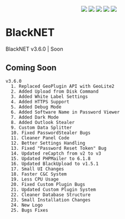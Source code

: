 <p align="center">
 <img src="https://b.top4top.io/p_1759eq38n1.png" alt="" />
</p>

<p align="center">
 <a href="#"><img align="center" src="https://img.shields.io/maintenance/yes/2020" /></a>
 <a href="#"><img align="center" src="https://img.shields.io/github/license/FarisCode511/BlackNET" /></a>
 <a href="#"><img align="center" src="https://img.shields.io/github/languages/top/FarisCode511/BlackNET" /></a>
 <a href="#"><img align="center" src="https://badgen.net/badge/color/awesome/pink?icon=awesome&label" /></a>
 <a href="#"><img align="center" src="https://img.shields.io/github/v/release/FarisCode511/BlackNET" /></a>
</p>

# BlackNET
BlackNET v3.6.0 | Soon

## Coming Soon

```
v3.6.0
  1. Replaced GeoPlugin API with GeoLite2
  2. Added Upload from Disk Command
  3. Added White Label Settings
  4. Added HTTPS Support
  5. Added Debug Mode
  6. Added Software Name in Password Viewer
  7. Added Dark Mode
  8. Added Outlook Stealer
  9. Custom Data Splitter
  10. Fixed PasswordStealer Bugs
  11. Cleaner Panel Code
  12. Better Settings Handling
  13. Fixed "Password Reset Token" Bug
  14. Updated reCaptch from v2 to v3
  15. Updated PHPMailer to 6.1.8
  16. Updated BlackUpload to v1.5.1
  17. Small UI Changes
  18. Faster C&C System
  19. Less CPU Usage
  20. Fixed Custom Plugin Bugs
  21. Updated Custom Plugin System
  22. Cleaner Database Structure
  23. Small Installation Changes
  24. New Logo
  25. Bugs Fixes
```
